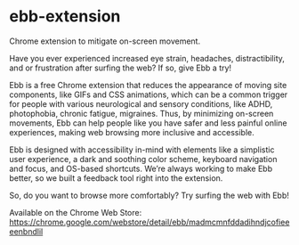 # ebb-extension

Chrome extension to mitigate on-screen movement.

Have you ever experienced increased eye strain, headaches, distractibility, and or frustration after surfing the web? If so, give Ebb a try!

Ebb is a free Chrome extension that reduces the appearance of moving site components, like GIFs and CSS animations, which can be a common trigger for people with various neurological and sensory conditions, like ADHD, photophobia, chronic fatigue, migraines. Thus, by minimizing on-screen movements, Ebb can help people like you have safer and less painful online experiences, making web browsing more inclusive and accessible.

Ebb is designed with accessibility in-mind with elements like a simplistic user experience, a dark and soothing color scheme, keyboard navigation and focus, and OS-based shortcuts. We’re always working to make Ebb better, so we built a feedback tool right into the extension.

So, do you want to browse more comfortably? Try surfing the web with Ebb!

Available on the Chrome Web Store:
https://chrome.google.com/webstore/detail/ebb/madmcmnfddadihndjcofieeeenbndlil